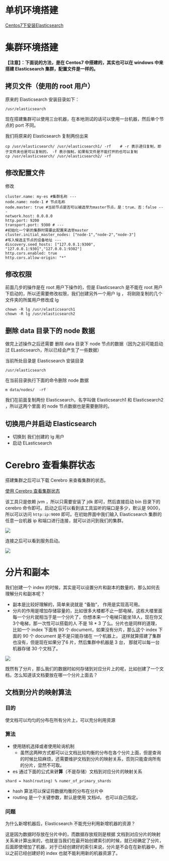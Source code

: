# 单机环境搭建

[Centos7下安装Elasticsearch](http://mp.weixin.qq.com/s?__biz=Mzg3NDYwNjA4Ng==&mid=2247483727&idx=1&sn=84bf845f2c5404b0bbab2eab0a75807e&chksm=cecf7a26f9b8f3309e6eaef2e924a06d1129da3b0eff69a6c7d93f2b67710922c077126b768b&scene=21#wechat_redirect)



# 集群环境搭建

**【注意】：下面说的方法，是在 Centos7 中搭建的，其实也可以在 windows 中来搭建 Elasticsearch 集群，配置文件是一样的。**

## 拷贝文件（使用的 root 用户）

原来的 Elasticsearch 安装目录如下：

```shell
/usr/elasticsearch
```

现在搭建集群可以使用三台机器，在本地测试的话可以使用一台机器，然后单个节点的 port 不同。

我们将原来的 Elasticsearch 复制两份出来

```shell
cp /usr/elasticsearch/ /usr/elasticsearch1/ -rf    # -r 表示递归复制，即子文件夹也是可以复制的， -f 表示强制，如果有文件是不能打开的也可以复制
cp /usr/elasticsearch/ /usr/elasticsearch2/ -rf
```



## 修改配置文件

修改

```properties
cluster.name: my-es #集群名称 ---
node.name: node-1 # 节点名称
node.master: true #当前节点是否可以被选举为master节点，是：true、否：false ---
network.host: 0.0.0.0
http.port: 9200
transport.port: 9300 # ---
#初始化一个新的集群时需要此配置来选举master
cluster.initial_master_nodes: ["node-1","node-2","node-3"]
#写入候选主节点的设备地址 ---
discovery.seed_hosts: ["127.0.0.1:9300", "127.0.0.1:9301","127.0.0.1:9302"]
http.cors.enabled: true
http.cors.allow-origin: "*"
```

## 修改权限

前面几步的操作是在 root 用户下操作的，但是 Elasticsearch 是不能在 root 用户下启动的，所以还需要修改权限，我们创建另外一个用户 lg ， 将刚刚复制的几个文件夹的所属用户修改成 lg

```shell
chown -R lg /usr/elasticsearch1
chown -R lg /usr/elasticsearch2
```

## 删除 data 目录下的 node 数据

做完上述操作之后还需要 删除 data 目录下 node 节点的数据（因为之前可能启动过 ELasticsearch，所以已经会产生了一些数据）

当前所处目录是 Elasticsearch 安装目录

```shell
/usr/elasticsearch
```

在当前目录执行下面的命令删除 node 数据

```shell
m data/nodes/  -rf
```

我们在前面复制两份 Elasticsearch，名字叫做 Elasticsearch1 和 Elasticsearch2 ，所以这两个里面 的 node 节点数据也是需要删除的。



## 切换用户并启动 Elasticsearch

* 切换到 我们创建的 lg 用户
* 启动 ELasticsearch



# Cerebro 查看集群状态

搭建集群之后可以下载 Cerebro 来查看集群的状态。

[使用 Cerebro 查看集群状态](https://github.com/lmenezes/cerebro/releases)

该工具只是依赖 jvm ，所以只需要安装了 jdk 即可，然后直接启动 bin 目录下的 cerebro 命令即可。启动之后可以看到该工具监听的端口是多少，默认是 9000，所以可以访问 `http:ip:9000` 即可。在初始界面中我们输入 Elasticsearch 集群的任意一台机器 ip 和端口进行连接，就可以访问到我们的集群。

![](https://gitee.com/GWei11/picture/raw/master/20210426061506.png)

连接之后可以看到服务启动。

![](https://gitee.com/GWei11/picture/raw/master/20210426061724.png)

# 分片和副本

我们创建一个 index 的时候，其实是可以设置分片和副本的数量的，那么如何去理解分片和副本呢？

* 副本是比较好理解的，简单来说就是 “备胎“， 作用是实现高可用。
* 分片的作用是增加存储容量的，比如很多大楼都不止一部电梯，这栋大楼里面每一个分片就相当于是一个分片了，你想本来一个电梯只能坐18人，现在你又3个电梯，那一次性可以搭载的人 不是 18 * 3 了么。分片也是同样的道理，比如一个 index 下面有 90 个 document，如果没有分片，那么这个 index 下面的 90 个 document 是不是只能存储在 一个机器上， 这样就算搭建了集群也没有，但是现在如果分了6 片，然后集群中机器是 3 台， 那就可以每一台机器存储 30 个文档了。

![](https://gitee.com/GWei11/picture/raw/master/20210426070914.png)

既然有了分片，那么我们的数据时如何存储到对应分片上的呢，比如创建了一个文档，怎么知道该文档要放在哪一个分片上面去？

## 文档到分片的映射算法

### 目的

使文档可以均匀的分布在所有分片上，可以充分利用资源

### 算法

* 使用随机选择或者使用轮询机制
  * 虽然这两种方式都可以让文档比较均衡的分布在各个分片上面，但是查询的时候比较麻烦，还需要维护文档到分片的映射关系，否则只能查询所有的分片，显然不可取。
* es 通过下面的公式来**计算**（不是存储）文档到对应分片的映射关系

```shell
shard = hash(routing) % numer_of_primary_shards
```

* hash 算法可以保证将数据均衡的分布在分片中
* routing 是一个关键参数，默认是使用 文档id， 也可以自己指定。

### 问题

为什么新增机器后，Elasticsearch 不能充分利用新增机器的资源？

这是因为数据时存放在分片中的，而数据存放规则是根据 文档到对应分片的映射关系来计算出来的，也就是当我们在最开始创建索引的时候，就已经确定了分片，后面即使增加了机器，对于已经创建好的索引来说，分片是不会在在新机器中，所以之前已经创建好的 index 也就不能利用新的机器资源了。

